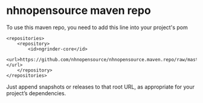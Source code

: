 nhnopensource maven repo
==============
 
 To use this maven repo, you need to add this line into your project's pom

    <repositories>
        <repository>
  	        <id>ngrinder-core</id>
  	        <url>https://github.com/nhnopensource/nhnopensource.maven.repo/raw/master/{releases/snapshots}</url>
  	    </repository>
  	</repositories>

 Just append snapshots or releases to that root URL, as appropriate for your project’s dependencies.

